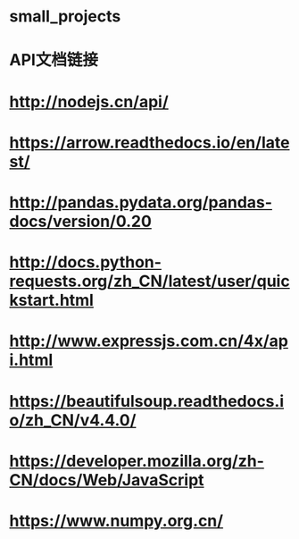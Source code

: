 # small_projects
# API文档链接
# http://nodejs.cn/api/
# https://arrow.readthedocs.io/en/latest/
# http://pandas.pydata.org/pandas-docs/version/0.20
# http://docs.python-requests.org/zh_CN/latest/user/quickstart.html
# http://www.expressjs.com.cn/4x/api.html
# https://beautifulsoup.readthedocs.io/zh_CN/v4.4.0/
# https://developer.mozilla.org/zh-CN/docs/Web/JavaScript
# https://www.numpy.org.cn/
